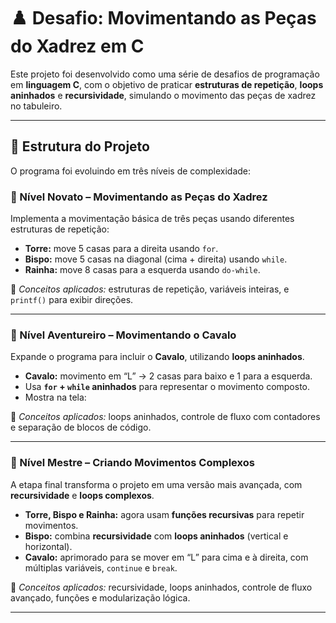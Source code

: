 # ♟️ Desafio: Movimentando as Peças do Xadrez em C

Este projeto foi desenvolvido como uma série de desafios de programação em **linguagem C**, com o objetivo de praticar **estruturas de repetição**, **loops aninhados** e **recursividade**, simulando o movimento das peças de xadrez no tabuleiro.

---

## 🧩 Estrutura do Projeto

O programa foi evoluindo em três níveis de complexidade:

### 🥉 Nível Novato – Movimentando as Peças do Xadrez
Implementa a movimentação básica de três peças usando diferentes estruturas de repetição:

- **Torre:** move 5 casas para a direita usando `for`.
- **Bispo:** move 5 casas na diagonal (cima + direita) usando `while`.
- **Rainha:** move 8 casas para a esquerda usando `do-while`.

📄 *Conceitos aplicados:* estruturas de repetição, variáveis inteiras, e `printf()` para exibir direções.

---

### 🥈 Nível Aventureiro – Movimentando o Cavalo
Expande o programa para incluir o **Cavalo**, utilizando **loops aninhados**.

- **Cavalo:** movimento em “L” → 2 casas para baixo e 1 para a esquerda.
- Usa **`for` + `while` aninhados** para representar o movimento composto.
- Mostra na tela:

📄 *Conceitos aplicados:* loops aninhados, controle de fluxo com contadores e separação de blocos de código.

---

### 🥇 Nível Mestre – Criando Movimentos Complexos
A etapa final transforma o projeto em uma versão mais avançada, com **recursividade** e **loops complexos**.

- **Torre, Bispo e Rainha:** agora usam **funções recursivas** para repetir movimentos.
- **Bispo:** combina **recursividade** com **loops aninhados** (vertical e horizontal).
- **Cavalo:** aprimorado para se mover em “L” para cima e à direita, com múltiplas variáveis, `continue` e `break`.

📄 *Conceitos aplicados:* recursividade, loops aninhados, controle de fluxo avançado, funções e modularização lógica.

---